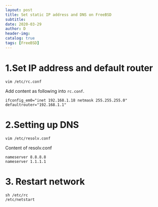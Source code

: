 ```yaml
--- 
layout: post
title: Set static IP address and DNS on FreeBSD
subtitle:
date: 2020-03-29
author: D
header-img:
catalog: true
tags: [FreeBSD]
---
```


# 1.Set IP address and default router
```
vim /etc/rc.conf
```
Add content as following into `rc.conf`. 
```
ifconfig_em0="inet 192.168.1.18 netmask 255.255.255.0"
defaultrouter="192.168.1.1"
```

# 2.Setting up DNS
```
vim /etc/resolv.conf
```
Content of resolv.conf
```
nameserver 8.8.8.8
nameserver 1.1.1.1
```

# 3. Restart network
```
sh /etc/rc
/etc/netstart
```
